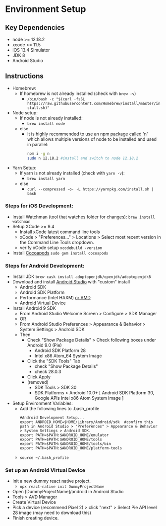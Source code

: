 
# Environment Setup

## Key Dependencies
- node >= 12.18.2
- xcode >= 11.5
- iOS 13.4 Simulator
- JDK 8
- Android Studio

## Instructions
- Homebrew:
  - If homebrew is not already installed (check with ```brew -v```)
    - ```/bin/bash -c "$(curl -fsSL https://raw.githubusercontent.com/Homebrew/install/master/install.sh)"```
- Node setup:
  - If node is not already installed:
    - ```brew install node```
  - else
    - It is highly recommended to use an [npm package called 'n'](https://www.npmjs.com/package/n) which allows multiple versions of node to be installed and used in parallel:
		```sh
		npm i -g n
		sudo n 12.18.2 #install and switch to node 12.18.2
		```
- Yarn Setup:
  - If yarn is not already installed (check with ```yarn -v```):
    - ```brew install yarn```
  - else
  	-  ```curl --compressed -o- -L https://yarnpkg.com/install.sh | bash```


### Steps for iOS Development:
- Install Watchman (tool that watches folder for changes): ```brew install watchman```
- Setup XCode >= 9.4
  - Install xCode latest command line tools
  - xCode > "Preferences..." > Locations > Select most recent version in the Command Line Tools dropdown.
  - verify xCode setup ```xcodebuild -version```
- Install [Cocoapods](https://guides.cocoapods.org/using/getting-started.html) ```sudo gem install cocoapods```


### Steps for Android Development:
- Install JDK ```brew cask install adoptopenjdk/openjdk/adoptopenjdk8```
- Download and install [Android Studio](https://developer.android.com/studio/index.html) with "custom" install
  - Android SDK
  - Android SDK Platform
  - Performance (Intel HAXM) [or AMD](https://android-developers.googleblog.com/2018/07/android-emulator-amd-processor-hyper-v.html)
  - Android Virtual Device
- Install Android 9 SDK
  - From Android Studio Welcome Screen > Configure > SDK Manager
  - OR
  - From Android Studio Preferences > Appearance & Behavior > System Settings > Android SDK
  - Then
	-  Check "Show Package Details" > Check following boxes under Android 9.0 (Pie)
	   - Android SDK Platform 28
	   - Intel x86 Atom_64 System Image
	- Click the "SDK Tools" Tab
	  - check "Show Package Details"
	  - check 28.0.3
	- Click Apply
	- (removed)
	  - SDK Tools > SDK 30
	  - SDK Platforms > Android 10.0+ [ Android SDK Platform 30, Google APIs Intel x86 Atom System Image ]
- Setup Environment Variables:
	- Add the following lines to .bash_profile
		```
		#Android Development Setup...
		export ANDROID_HOME=$HOME/Library/Android/sdk  #confirm this path in Android Studio > "Preferences" > Appearance & Behavior > System Settings > Android SDK.
		export PATH=$PATH:$ANDROID_HOME/emulator
		export PATH=$PATH:$ANDROID_HOME/tools
		export PATH=$PATH:$ANDROID_HOME/tools/bin
		export PATH=$PATH:$ANDROID_HOME/platform-tools
		```
  - ```source ~/.bash_profile```


### Set up an Android Virtual Device
- Init a new dummy react native project.
	- ```npx react-native init DummyProjectName```
- Open [DummyProjectName]/android in Android Studio
- Tools > AVD Manager
- Create Virtual Device
- Pick a device (recommend Pixel 2) > click "next" > Select Pie API level 28 image (may need to download this)
- Finish creating device.



